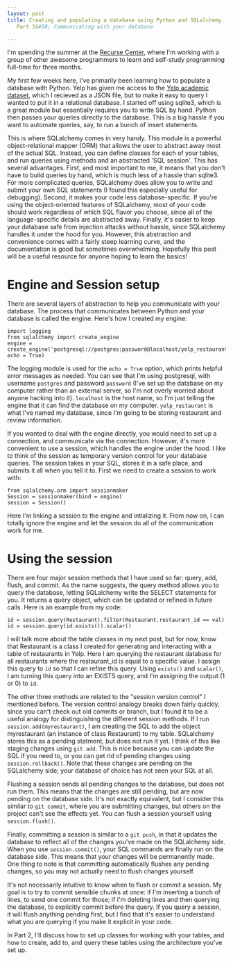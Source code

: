 ```yaml
---
layout: post
title: Creating and populating a database using Python and SQLalchemy.
   Part 1&#58; Communicating with your database

---
```


I'm spending the summer at the [Recurse Center](https://www.recurse.com/), where I'm
working with a group of other awesome programmers to learn and
self-study programming full-time for three months.

My first few weeks here, I've primarily been learning
how to populate a database with Python. Yelp has given me access to
the [Yelp
academic dataset](https://www.yelp.com/academic_dataset), which I
recieved as a JSON file, but to make it
easy to query I wanted to put it in a relational database. I started
off using sqlite3, which is a great module but essentially requires
you to write SQL by hand. Python then passes your queries directly to
the database. This is a big hassle if you want to automate queries,
say, to run a bunch of insert statements.

This is where SQLalchemy comes in very handy. This module is a
powerful object-relational mapper (ORM) that allows the user to
abstract away most of the actual
SQL. Instead, you can define classes for each of your tables, and run
queries using methods and an abstracted 'SQL session'. This has
several advantages. First, and most important to me, it means that you
don't have to build queries by hand, which is much less of a hassle
than sqlite3. For more complicated queries, SQLalchemy does allow you
to write and submit your own SQL statements (I found this especially
useful for debugging). Second, it makes your code less
database-specific. If you're using the object-oriented features of
SQLalchemy, most of your code should work regardless of which
SQL flavor you choose, since all of the language-specific details are
abstracted away. Finally, it's easier to keep your database safe
from injection attacks without hassle, since SQLalchemy handles it
under the hood for you. However, this abstraction and convenience comes with a
fairly steep learning curve, and the documentation is good but
sometimes overwhelming. Hopefully this post will be a useful resource
for anyone hoping to learn the basics!

# Engine and Session setup
There are several layers of abstraction to help you communicate with
your database. The process that communicates between Python and your
database is called the engine. Here's how I created my engine:

```
import logging
from sqlalchemy import create_engine
engine =
create_engine('postgresql://postgres:password@localhost/yelp_restaurant',
echo = True)
```

The logging module is used for the `echo = True` option, which prints
helpful error messages as needed. You can see that I'm using
postgresql, with username `postgres` and password `password` (I've set
up the database on my computer rather than an external server, so I'm
not overly worried about anyone hacking into it). `localhost` is the
host name, so I'm just telling the engine that it can find the
database on my computer. `yelp_restaurant` is what I've named my
database, since I'm going to be storing restaurant and review
information.

If you wanted to deal with the engine directly, you would need to set
up a connection, and communicate via the connection. However, it's
more convenient to use a session, which handles the engine under the
hood. I like to think of the session as temporary version control for your
database queries. The session takes in your SQL, stores it in a safe
place, and submits it all when you tell it to. First we need to create
a session to work with:

```
from sqlalchemy.orm import sessionmaker
Session = sessionmaker(bind = engine)
session = Session()
```

Here I'm linking a session to the engine and intializing it. From now
on, I can totally ignore the engine and let the session do all of the
communication work for me.

# Using the session

There are four major session methods that I have used so far: query,
add, flush, and commit. As the name suggests, the query method allows
you to query the database, letting SQLalchemy write the SELECT
statements for you. It returns a query object, which can
be updated or refined in future calls. Here is an example from my
code:

```
id = session.query(Restaurant).filter(Restaurant.restaurant_id == val)
id = session.query(id.exists()).scalar()
```

I will talk more about the table classes in my next post, but for now,
know that Restaurant is a class I created for generating and
interacting with a table of restaurants in Yelp. Here I am querying
the restaurant database for all restaurants where the restaurant_id is
equal to a specific value. I assign this query to `id` so that I can
refine this query. Using `exists()` and `scalar()`, I am turning this
query into an EXISTS query, and I'm assigning the output (1 or
0) to `id`.

The other three methods are related to the "session version control" I
mentioned before. The version control analogy breaks down fairly
quickly, since you can't check out old commits or branch, but I found
it to be a useful analogy for distinguishing the different session
methods. If I run `session.add(myrestaurant)`, I am creating
the SQL to add the object myrestaurant (an instance of class
Restaurant) to my table. SQLalchemy stores this as a pending statment,
but does not run it yet. I think of this like staging changes using
`git add`. This is nice because you can update the SQL if you need to,
or you can get rid of pending changes using `session.rollback()`. Note
that these changes are pending on the SQLalchemy side; your database
of choice has not seen your SQL at all.

Flushing a session sends all pending changes to the database, but does
not run them. This means that the changes are still pending, but are
now pending on the database side. It's not exactly equivalent, but I
consider this similar to `git commit`, where you are submitting
changes, but others on the project can't see the effects yet. You can
flush a session yourself using `session.flush()`.

Finally, committing a session is similar to a `git push`, in that it
updates the database to reflect all of the changes you've made on the
SQLalchemy side. When you use `session.commit()`, your SQL commands
are finally run on the database side. This means that your changes
will be permanently made. One thing to note is that committing
automatically flushes any pending changes, so you may not actually
need to flush changes yourself.

It's not necessarily intuitive to know when to flush or commit a
session. My goal is to try to commit sensible chunks at once: if I'm
inserting a bunch of lines, to send one commit for those; if I'm
deleting lines and then querying the database, to explicitly commit
before the query. If you query a session, it will flush anything
pending first, but I find that it's easier to understand what you are
querying if you make it explicit in your code.

In Part 2, I'll discuss how to set up classes for working with your
tables, and how to create, add to, and query these tables using the
architecture you've set up.
